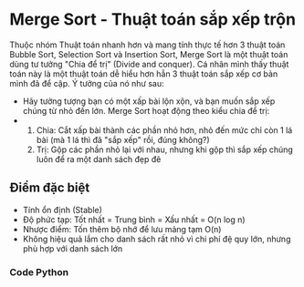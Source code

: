 # Merge Sort - Thuật toán sắp xếp trộn
Thuộc nhóm Thuật toán nhanh hơn và mang tính thực tế hơn 3 thuật toán Bubble Sort, Selection Sort và Insertion Sort, Merge Sort là một thuật toán dùng tư tưởng "Chia để trị" (Divide and conquer). Cá nhân mình thấy thuật toán này là một thuật toán dễ hiểu hơn hẳn 3 thuật toán sắp xếp cơ bản mình đã để cập. Ý tưởng của nó như sau:
- Hãy tưởng tượng bạn có một xấp bài lộn xộn, và bạn muốn sắp xếp chúng từ nhỏ đến lớn. Merge Sort hoạt động theo kiểu chia để trị:
- 1. Chia: Cắt xấp bài thành các phần nhỏ hơn, nhỏ đến mức chỉ còn 1 lá bài (mà 1 lá thì đã "sắp xếp" rồi, đúng không?)
  2. Trị: Gộp các phần nhỏ lại với nhau, nhưng khi gộp thì sắp xếp chúng luôn để ra một danh sách đẹp đẽ

## Điểm đặc biệt
- Tính ổn định (Stable)
- Độ phức tạp: Tốt nhất = Trung bình = Xấu nhất = O(n log n)
- Nhược điểm: Tốn thêm bộ nhớ để lưu mảng tạm O(n)
- Không hiệu quả lắm cho danh sách rất nhỏ vì chi phí đệ quy lớn, nhưng phù hợp với danh sách lớn

### Code Python
